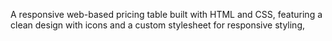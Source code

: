 A responsive web-based pricing table built with HTML and CSS, featuring a clean design with icons and a custom stylesheet for responsive styling,
